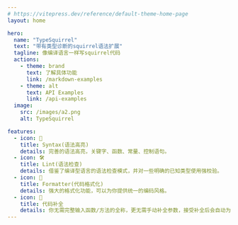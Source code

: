 ```yaml
---
# https://vitepress.dev/reference/default-theme-home-page
layout: home

hero:
  name: "TypeSquirrel"
  text: "带有类型诊断的squirrel语法扩展"
  tagline: 像编译语言一样写squirrel代码
  actions:
    - theme: brand
      text: 了解具体功能
      link: /markdown-examples
    - theme: alt
      text: API Examples
      link: /api-examples
  image:
    src: /images/a2.png
    alt: TypeSquirrel

features:
  - icon: 🎉
    title: Syntax(语法高亮)
    details: 完善的语法高亮，关键字、函数、常量、控制语句。
  - icon: 🛠️
    title: Lint(语法检查)
    details: 借鉴了编译型语言的语法检查模式，并对一些明确的已知类型使用强校验。
  - icon: 🎨
    title: Formatter(代码格式化)
    details: 强大的格式化功能，可以为你提供统一的编码风格。
  - icon: 🧩
    title: 代码补全
    details: 你无需完整输入函数/方法的全称，更无需手动补全参数，接受补全后会自动为你插入参数名占位符，按需修改即可。
---
```


<style>
:root {
  --vp-home-hero-name-color: transparent;
  --vp-home-hero-name-background: -webkit-linear-gradient(120deg, #bd34fe, #41d1ff);
}

/* Rotate/tilt hero image and add a bottom-right shadow */
.VPHome .image-container img.VPImage {
  width: 560px;
  max-width: 45%;
  height: auto;
}
@media (max-width: 900px) {
  .VPHome .image-container img.VPImage { width: 90%; max-width: 320px; }
}
.VPHome .image-container .image-src {
  transform: rotate(12deg) skew(6deg) scale(2) !important;
  transform-origin: center center !important;
  box-shadow: 18px 18px 48px rgba(0,0,0,0.36) !important; /* right-bottom shadow */
  border-radius: 8px !important;
}


</style>